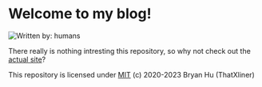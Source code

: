 # Welcome to my blog!

![Written by: humans](https://img.shields.io/badge/written_by-humans-limegreen)

There really is nothing intresting this repository, so why not check out the [actual site](https://thatxliner.github.io/blog/)?

This repository is licensed under [MIT](../LICENSE) (c) 2020-2023 Bryan Hu (ThatXliner)
